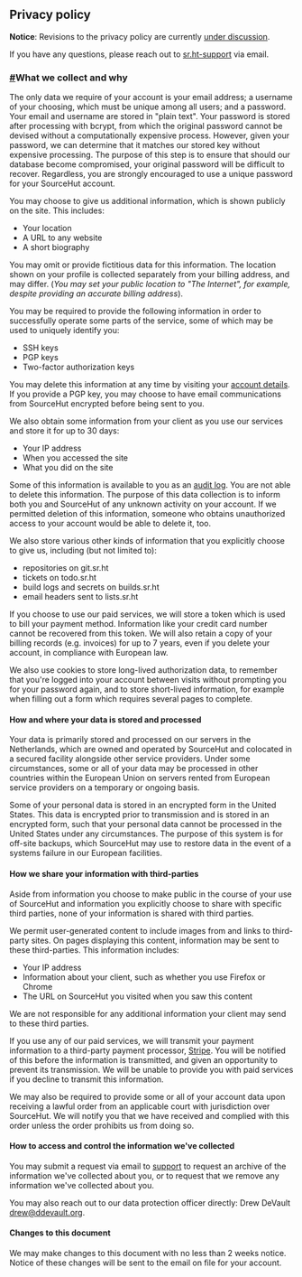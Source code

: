 Privacy policy
--------------

**Notice**: Revisions to the privacy policy are currently [under discussion](https://lists.sr.ht/~sircmpwn/sr.ht-dev/patches/60282).

If you have any questions, please reach out to [sr.ht-support](mailto:~sircmpwn/sr.ht-support@lists.sr.ht) via email.

### [#](#what-we-collect-and-why)What we collect and why

The only data we require of your account is your email address; a username of your choosing, which must be unique among all users; and a password. Your email and username are stored in "plain text". Your password is stored after processing with bcrypt, from which the original password cannot be devised without a computationally expensive process. However, given your password, we can determine that it matches our stored key without expensive processing. The purpose of this step is to ensure that should our database become compromised, your original password will be difficult to recover. Regardless, you are strongly encouraged to use a unique password for your SourceHut account.

You may choose to give us additional information, which is shown publicly on the site. This includes:

*   Your location
*   A URL to any website
*   A short biography

You may omit or provide fictitious data for this information. The location shown on your profile is collected separately from your billing address, and may differ. (_You may set your public location to "The Internet", for example, despite providing an accurate billing address_).

You may be required to provide the following information in order to successfully operate some parts of the service, some of which may be used to uniquely identify you:

*   SSH keys
*   PGP keys
*   Two-factor authorization keys

You may delete this information at any time by visiting your [account details](https://meta.sr.ht/). If you provide a PGP key, you may choose to have email communications from SourceHut encrypted before being sent to you.

We also obtain some information from your client as you use our services and store it for up to 30 days:

*   Your IP address
*   When you accessed the site
*   What you did on the site

Some of this information is available to you as an [audit log](https://meta.sr.ht/security). You are not able to delete this information. The purpose of this data collection is to inform both you and SourceHut of any unknown activity on your account. If we permitted deletion of this information, someone who obtains unauthorized access to your account would be able to delete it, too.

We also store various other kinds of information that you explicitly choose to give us, including (but not limited to):

*   repositories on git.sr.ht
*   tickets on todo.sr.ht
*   build logs and secrets on builds.sr.ht
*   email headers sent to lists.sr.ht

If you choose to use our paid services, we will store a token which is used to bill your payment method. Information like your credit card number cannot be recovered from this token. We will also retain a copy of your billing records (e.g. invoices) for up to 7 years, even if you delete your account, in compliance with European law.

We also use cookies to store long-lived authorization data, to remember that you're logged into your account between visits without prompting you for your password again, and to store short-lived information, for example when filling out a form which requires several pages to complete.

#### How and where your data is stored and processed

Your data is primarily stored and processed on our servers in the Netherlands, which are owned and operated by SourceHut and colocated in a secured facility alongside other service providers. Under some circumstances, some or all of your data may be processed in other countries within the European Union on servers rented from European service providers on a temporary or ongoing basis.

Some of your personal data is stored in an encrypted form in the United States. This data is encrypted prior to transmission and is stored in an encrypted form, such that your personal data cannot be processed in the United States under any circumstances. The purpose of this system is for off-site backups, which SourceHut may use to restore data in the event of a systems failure in our European facilities.

#### How we share your information with third-parties

Aside from information you choose to make public in the course of your use of SourceHut and information you explicitly choose to share with specific third parties, none of your information is shared with third parties.

We permit user-generated content to include images from and links to third-party sites. On pages displaying this content, information may be sent to these third-parties. This information includes:

*   Your IP address
*   Information about your client, such as whether you use Firefox or Chrome
*   The URL on SourceHut you visited when you saw this content

We are not responsible for any additional information your client may send to these third parties.

If you use any of our paid services, we will transmit your payment information to a third-party payment processor, [Stripe](https://stripe.com/). You will be notified of this before the information is transmitted, and given an opportunity to prevent its transmission. We will be unable to provide you with paid services if you decline to transmit this information.

We may also be required to provide some or all of your account data upon receiving a lawful order from an applicable court with jurisdiction over SourceHut. We will notify you that we have received and complied with this order unless the order prohibits us from doing so.

#### How to access and control the information we've collected

You may submit a request via email to [support](mailto:~sircmpwn/sr.ht-support@lists.sr.ht) to request an archive of the information we've collected about you, or to request that we remove any information we've collected about you.

You may also reach out to our data protection officer directly: Drew DeVault [drew@ddevault.org](mailto:drew@ddevault.org).

#### Changes to this document

We may make changes to this document with no less than 2 weeks notice. Notice of these changes will be sent to the email on file for your account.